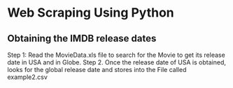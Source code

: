 # Web Scraping Using Python
## Obtaining the IMDB release dates
Step 1: Read the MovieData.xls file to search for the Movie to get its release date in USA and in Globe.
Step 2. Once the release date of USA is obtained, looks for the global release date and stores into the File called example2.csv